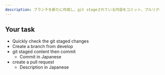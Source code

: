 ```yaml
---
description: ブランチを新たに作成し、git stageされている内容をコミット、プルリク作成まで実行
---
```


## Your task

- Quickly check the git staged changes
- Create a branch from develop
- git staged content then commit
  - Commit in Japanese
- create a pull request
  - Description in Japanese
